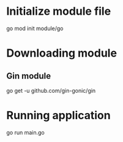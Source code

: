 # Initialize module file
go mod init module/go

# Downloading module

## Gin module
go get -u github.com/gin-gonic/gin


# Running application
go run main.go